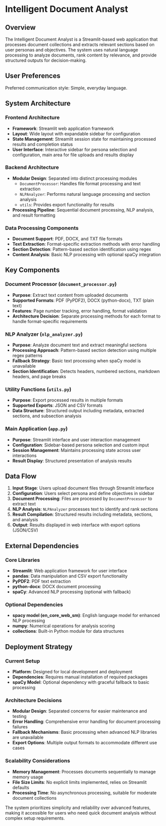 # Intelligent Document Analyst

## Overview

The Intelligent Document Analyst is a Streamlit-based web application that processes document collections and extracts relevant sections based on user personas and objectives. The system uses natural language processing to analyze documents, rank content by relevance, and provide structured outputs for decision-making.

## User Preferences

Preferred communication style: Simple, everyday language.

## System Architecture

### Frontend Architecture
- **Framework**: Streamlit web application framework
- **Layout**: Wide layout with expandable sidebar for configuration
- **State Management**: Streamlit session state for maintaining processed results and completion status
- **User Interface**: Interactive sidebar for persona selection and configuration, main area for file uploads and results display

### Backend Architecture
- **Modular Design**: Separated into distinct processing modules
  - `DocumentProcessor`: Handles file format processing and text extraction
  - `NLPAnalyzer`: Performs natural language processing and section analysis
  - `utils`: Provides export functionality for results
- **Processing Pipeline**: Sequential document processing, NLP analysis, and result formatting

### Data Processing Components
- **Document Support**: PDF, DOCX, and TXT file formats
- **Text Extraction**: Format-specific extraction methods with error handling
- **Section Detection**: Pattern-based section identification using regex
- **Content Analysis**: Basic NLP processing with optional spaCy integration

## Key Components

### Document Processor (`document_processor.py`)
- **Purpose**: Extract text content from uploaded documents
- **Supported Formats**: PDF (PyPDF2), DOCX (python-docx), TXT (plain text)
- **Features**: Page number tracking, error handling, format validation
- **Architecture Decision**: Separate processing methods for each format to handle format-specific requirements

### NLP Analyzer (`nlp_analyzer.py`)
- **Purpose**: Analyze document text and extract meaningful sections
- **Processing Approach**: Pattern-based section detection using multiple regex patterns
- **Fallback Strategy**: Basic text processing when spaCy model is unavailable
- **Section Identification**: Detects headers, numbered sections, markdown headers, and page breaks

### Utility Functions (`utils.py`)
- **Purpose**: Export processed results in multiple formats
- **Supported Exports**: JSON and CSV formats
- **Data Structure**: Structured output including metadata, extracted sections, and subsection analysis

### Main Application (`app.py`)
- **Purpose**: Streamlit interface and user interaction management
- **Configuration**: Sidebar-based persona selection and custom input
- **Session Management**: Maintains processing state across user interactions
- **Result Display**: Structured presentation of analysis results

## Data Flow

1. **Input Stage**: Users upload document files through Streamlit interface
2. **Configuration**: Users select persona and define objectives in sidebar
3. **Document Processing**: Files are processed by `DocumentProcessor` to extract text
4. **NLP Analysis**: `NLPAnalyzer` processes text to identify and rank sections
5. **Result Compilation**: Structured results including metadata, sections, and analysis
6. **Output**: Results displayed in web interface with export options (JSON/CSV)

## External Dependencies

### Core Libraries
- **Streamlit**: Web application framework for user interface
- **pandas**: Data manipulation and CSV export functionality
- **PyPDF2**: PDF text extraction
- **python-docx**: DOCX document processing
- **spaCy**: Advanced NLP processing (optional with fallback)

### Optional Dependencies
- **spacy model (en_core_web_sm)**: English language model for enhanced NLP processing
- **numpy**: Numerical operations for analysis scoring
- **collections**: Built-in Python module for data structures

## Deployment Strategy

### Current Setup
- **Platform**: Designed for local development and deployment
- **Dependencies**: Requires manual installation of required packages
- **spaCy Model**: Optional dependency with graceful fallback to basic processing

### Architecture Decisions
- **Modular Design**: Separated concerns for easier maintenance and testing
- **Error Handling**: Comprehensive error handling for document processing failures
- **Fallback Mechanisms**: Basic processing when advanced NLP libraries are unavailable
- **Export Options**: Multiple output formats to accommodate different use cases

### Scalability Considerations
- **Memory Management**: Processes documents sequentially to manage memory usage
- **File Size Limits**: No explicit limits implemented, relies on Streamlit defaults
- **Processing Time**: No asynchronous processing, suitable for moderate document collections

The system prioritizes simplicity and reliability over advanced features, making it accessible for users who need quick document analysis without complex setup requirements.